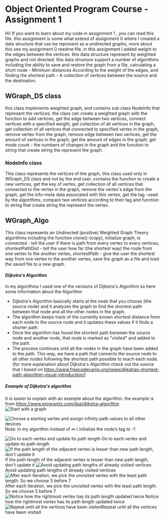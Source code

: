 ﻿# Object Oriented Program Course - Assignment 1

Hi!  If you want to learn about my code in assignment 1 , you can read this file. 
this assignment is some what extend of assignment 0 where I  created a data structure that can be represent as a undirected graphs, more about this see my assignment 0 readme file,  in this assignment  I added weight to the edges between the vertices. 
this data structure represent by weighted graphs and not directed.
this data structure support a number of algorithms including the ability to save and restore the graph from a file, calculating a short route - Minimum distances
According to the weight of the edges, and finding the shortest path - A collection of vertices between the source and the destination.

## WGraph_DS class
this class implements weighted graph, and contains sub class NodeInfo that represent the vertices.
the class can create a weighted graph with the function to add vertices, get the edge between two vertices, connect vertices with a specified weight, get collection of all vertices in the graph,  get collection of all vertices that connected to specified vertex in the graph, remove vertex from the graph, remove edge between two vertices, get the amount of vertices in the graph, get the amount of edges in the graph, get mode count - the numbers of changes in the graph and the function to string that create string the represent the graph.

### NodeInfo class 
 This class represents the vertices of the graph, this class used only in WGraph_DS class and not by the end user. 
contains the function to create a new vertices, get the key of vertex, get collection of all vertices that connected to the vertex in the graph, remove the vertex's edge from the graph, get the  info-meta data associated with this vertex, get the tag -used by the algorithms, compare two vertices according to their tag and function to string that create string the represent the vertex. 


## WGraph_Algo

This class represents an Undirected (positive) Weighted Graph Theory algorithms including the function clone()-(copy), initialize graph, is connected - tell the user if there is path from every  vertex to every vertices,  shortestPathDist - tell the user how far (the shortest way) the route from one vertex to the another vertex, shortestPath - give the user the shortest way from one vertex to the another vertex, save the graph as a file and load the saved file to a new graph.   

#### Dijkstra's Algorithm
in my algorithms I used one of the versions of Dijkstra's Algorithm 
so here some  information about the Algorithm 
-   Dijkstra's Algorithm basically starts at the node that you choose (the source node) and it analyzes the graph to find the shortest path between that node and all the other nodes in the graph.
-   The algorithm keeps track of the currently known shortest distance from each node to the source node and it updates these values if it finds a shorter path.
-   Once the algorithm has found the shortest path between the source node and another node, that node is marked as "visited" and added to the path.
-   The process continues until all the nodes in the graph have been added to the path. This way, we have a path that connects the source node to all other nodes following the shortest path possible to reach each node.
(for more explanation about Dijkstra's Algorithm check out the source that I  based on https://www.freecodecamp.org/news/dijkstras-shortest-path-algorithm-visual-introduction/)

##### Example of Dijkstra's algorithm
It is easier to explain with an example about the algorithm.
the example is from https://www.programiz.com/dsa/dijkstra-algorithm
![Start with a graph](https://cdn.programiz.com/sites/tutorial2program/files/dj-1.png)

![Choose a starting vertex and assign infinity path values to all other devices](https://cdn.programiz.com/sites/tutorial2program/files/dj-2.png)
Note: in my algorithm instead of ∞ I initialize the node’s tag to -1

![Go to each vertex and update its path length](https://cdn.programiz.com/sites/tutorial2program/files/dj-3.png)
Go to each vertex and update its path length
![If the path length of the adjacent vertex is lesser than new path length, don't update it](https://cdn.programiz.com/sites/tutorial2program/files/dj-4.png)
If the path length of the adjacent vertex is lesser than new path length, don't update it
![Avoid updating path lengths of already visited vertices](https://cdn.programiz.com/sites/tutorial2program/files/dj-5.png)
Avoid updating path lengths of already visited vertices
![After each iteration, we pick the unvisited vertex with the least path length. So we choose 5 before 7](https://cdn.programiz.com/sites/tutorial2program/files/dj-6.png)
After each iteration, we pick the unvisited vertex with the least path length. So we choose 5 before 7
![Notice how the rightmost vertex has its path length updated twice](https://cdn.programiz.com/sites/tutorial2program/files/dj-7.png)
Notice how the rightmost vertex has its path length updated twice
![Repeat until all the vertices have been visited](https://cdn.programiz.com/sites/tutorial2program/files/dj-8.png)Repeat until all the vertices have been visited